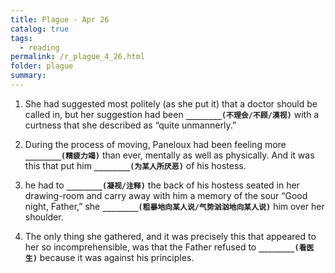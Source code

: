 ```yaml
---
title: Plague - Apr 26
catalog: true
tags: 
  - reading
permalink: /r_plague_4_26.html
folder: plague
summary: 
---
```



1.  She had suggested most politely (as she put it) that a doctor should be called in, but her suggestion had been <b data-toggle="tooltip" data-original-title="{{site.data.answers.plag_d_75_a1}}">`________(不理会/不顾/漠视)`</b> with a curtness that she described as “quite unmannerly.”

2.  During the process of moving, Paneloux had been feeling more <b data-toggle="tooltip" data-original-title="{{site.data.answers.plag_d_75_b1}}">`________(精疲力竭)`</b> than ever, mentally as well as physically. And it was this that put him <b data-toggle="tooltip" data-original-title="{{site.data.answers.plag_d_75_b2}}">`________(为某人所厌恶)`</b> of his hostess.

3.  he had to <b data-toggle="tooltip" data-original-title="{{site.data.answers.plag_d_75_c2}}">`________(凝视/注释)`</b> the back of his hostess seated in her drawing-room and carry away with him a memory of the sour “Good night, Father,” she <b data-toggle="tooltip" data-original-title="{{site.data.answers.plag_d_75_c1}}">`________(粗暴地向某人说/气势汹汹地向某人说)`</b> him over her shoulder.

4.  The only thing she gathered, and it was precisely this that appeared to her so incomprehensible, was that the Father refused to <b data-toggle="tooltip" data-original-title="{{site.data.answers.plag_d_75_d1}}">`________(看医生)`</b> because it was against his principles.